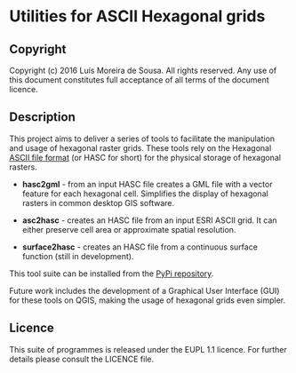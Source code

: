 Utilities for ASCII Hexagonal grids
=====================================


Copyright
-------------------------------------------------------------------------------

Copyright (c) 2016 Luís Moreira de Sousa. All rights reserved. 
Any use of this document constitutes full acceptance of all terms of the 
document licence.


Description
-------------------------------------------------------------------------------

This project aims to deliver a series of tools to facilitate the manipulation and usage of hexagonal raster grids. These tools rely on the Hexagonal [ASCII file format](https://github.com/ldesousa/HexAsciiBNF) (or HASC for short) for the physical storage of hexagonal rasters.

 - **hasc2gml** - from an input HASC file creates a GML file with a vector feature for each hexagonal cell. Simplifies the display of hexagonal rasters in common desktop GIS software.
 
 - **asc2hasc** - creates an HASC file from an input ESRI ASCII grid. It can either preserve cell area or approximate spatial resolution.
 
 - **surface2hasc** - creates an HASC file from a continuous surface function (still in development).
 
This tool suite can be installed from the [PyPi repository](https://pypi.python.org/pypi/hex-utils).

Future work includes the development of a Graphical User Interface (GUI) for these tools on QGIS, making the usage of hexagonal grids even simpler.


Licence
-------------------------------------------------------------------------------

This suite of programmes is released under the EUPL 1.1 licence. For further 
details please consult the LICENCE file.
